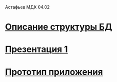 Астафьев МДК 04.02

# [Описание структуры БД](https://disk.yandex.ru/i/drus_pRS5pMvVA)
# [Презентация 1](https://disk.yandex.ru/i/lpbVkCyF6hIv2g)
# [Прототип приложения](https://disk.yandex.ru/i/_1ID4AhARXvxag)
